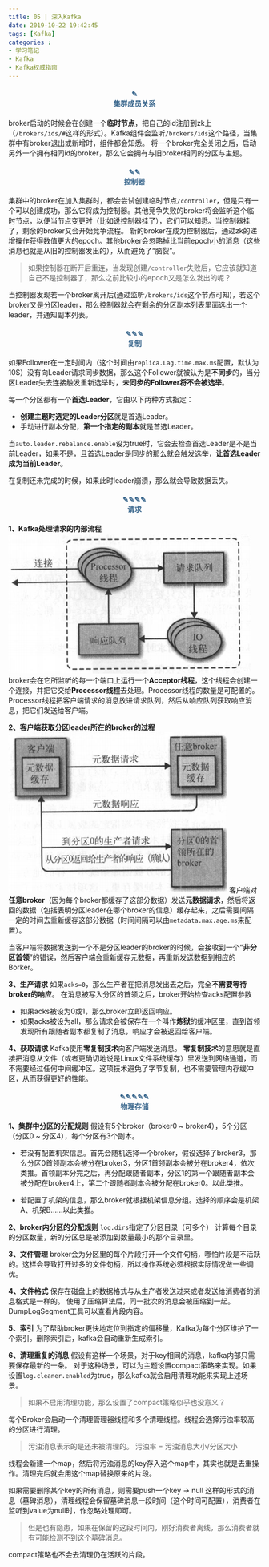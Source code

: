 ```yaml
---
title: 05 | 深入Kafka
date: 2019-10-22 19:42:45
tags: [Kafka]
categories :
- 学习笔记
- Kafka
- Kafka权威指南
---
```


#### <center><font color = "#36648B">✎</font><br/><font color = "#36648B">集群成员关系</font></center>
broker启动的时候会在创建一个**临时节点**，把自己的id注册到zk上（`/brokers/ids/#`这样的形式）。Kafka组件会监听`/brokers/ids`这个路径，当集群中有broker退出或新增时，组件都会知悉。
将一个broker完全关闭之后，启动另外一个拥有相同id的broker，那么它会拥有与旧broker相同的分区与主题。


#### <center><font color = "#36648B">✎✎</font><br/><font color = "#36648B">控制器</font></center>
集群中的broker在加入集群时，都会尝试创建临时节点`/controller`，但是只有一个可以创建成功，那么它将成为控制器。其他竞争失败的broker将会监听这个临时节点，以便当节点变更时（比如说控制器挂了），它们可以知悉。当控制器挂了，剩余的broker又会开始竞争流程。
新的broker在成为控制器后，通过zk的递增操作获得数值更大的epoch。其他broker会忽略掉比当前epoch小的消息（这些消息也就是从旧的控制器发出的），从而避免了“脑裂”。
> 如果控制器在断开后重连，当发现创建`/controller`失败后，它应该就知道自己不是控制器了，那么之前比较小的epoch又是怎么发出的呢？

当控制器发现若一个broker离开后(通过监听`/brokers/ids`这个节点可知)，若这个broker又是分区leader，那么控制器就会在剩余的分区副本列表里面选出一个leader，并通知副本列表。


#### <center><font color = "#36648B">✎✎✎</font><br/><font color = "#36648B">复制</font></center>
如果Follower在一定时间内（这个时间由`replica.Lag.time.max.ms`配置，默认为10S）没有向Leader请求同步数据，那么这个Follower就被认为是**不同步**的，当分区Leader失去连接触发重新选举时，**未同步的Follower将不会被选举**。

每一个分区都有一个**首选Leader**，它由以下两种方式指定：
- **创建主题时选定的Leader分区**就是首选Leader。
- 手动进行副本分配，**第一个指定的副本**就是首选Leader。

当`auto.leader.rebalance.enable`设为true时，它会去检查首选Leader是不是当前Leader，如果不是，且首选Leader是同步的那么就会触发选举，**让首选Leader成为当前Leader**。

在复制还未完成的时候，如果此时leader崩溃，那么就会导致数据丢失。

#### <center><font color = "#36648B">✎✎✎✎</font><br/><font color = "#36648B">请求</font></center>
**1、Kafka处理请求的内部流程**
![](Kafka权威指南_05_深入Kafka\kafka处理请求的内部流程.png)
broker会在它所监听的每一个端口上运行一个**Acceptor线程**，这个线程会创建一个连接，并把它交给**Processor线程**去处理。Processor线程的数量是可配置的。Processor线程把客户端请求的消息放进请求队列，然后从响应队列获取响应消息，把它们发送给客户端。

**2、客户端获取分区leader所在的broker的过程**
![](Kafka权威指南_05_深入Kafka\客户端获取分区leader所在的broker的过程.png)
客户端对**任意broker**（因为每个broker都缓存了这部分数据）发送**元数据请求**，然后将返回的数据（包括表明分区leader在哪个broker的信息）缓存起来，之后需要间隔一定的时间去重新缓存这部分数据（时间间隔可以由`metadata.max.age.ms`来配置）。

当客户端将数据发送到一个不是分区leader的broker的时候，会接收到一个“**非分区首领**”的错误，然后客户端会重新缓存元数据，再重新发送数据到相应的Borker。


**3、生产请求**
如果`acks=0`，那么生产者在把消息发出去之后，完全**不需要等待broker的响应**。
在消息被写入分区的首领之后，broker开始检查acks配置参数
- 如果acks被设为0或1，那么broker立即返回响应。
- 如果acks被设为all，那么请求会被保存在一个叫作**炼狱**的缓冲区里，直到首领发现所有跟随者副本都复制了消息，响应才会被返回给客户端。


**4、获取请求**
Kafka使用**零复制技术**向客户端发送消息。
**零复制技术**的意思就是直接把消息从文件（或者更确切地说是Linux文件系统缓存）里发送到网络通道，而不需要经过任何中间缓冲区。这项技术避免了字节复制，也不需要管理内存缓冲区，从而获得更好的性能。


#### <center><font color = "#36648B">✎✎✎✎✎</font><br/><font color = "#36648B">物理存储</font></center>
**1、集群中分区的分配规则**
假设有5个broker（broker0 ~ broker4），5个分区（分区0 ~ 分区4），每个分区有3个副本。
- 若没有配置机架信息。首先会随机选择一个broker，假设选择了broker3，那么分区0首领副本会被分在broker3，分区1首领副本会被分在broker4，依次类推。首领副本分完之后，再分配跟随者副本，分区1的第一个跟随者副本会被分配在broker4上，第二个跟随者副本会被分配在broker0。以此类推。

- 若配置了机架的信息，那么broker就根据机架信息分组。选择的顺序会是机架A、机架B......以此类推。

**2、broker内分区的分配规则**
`log.dirs`指定了分区目录（可多个）
计算每个目录的分区数量，新的分区总是被添加到数量最小的那个目录里。

**3、文件管理**
broker会为分区里的每个片段打开一个文件句柄，哪怕片段是不活跃的。这样会导致打开过多的文件句柄，所以操作系统必须根据实际情况做一些调优。

**4、文件格式**
保存在磁盘上的数据格式与从生产者发送过来或者发送给消费者的消息格式是一样的。
使用了压缩算法后，同一批次的消息会被压缩到一起。
DumpLogSegment工具可以查看片段内容。

**5、索引**
为了帮助broker更快地定位到指定的偏移量，Kafka为每个分区维护了一个索引。删除索引后，kafka会自动重新生成索引。

**6、清理重复的消息**
假设有这样一个场景，对于key相同的消息，kafka内部只需要保存最新的一条。
对于这种场景，可以为主题设置compact策略来实现。如果设置`log.cleaner.enabled`为true，那么kafka就会启用清理功能来实现上述场景。
> 如果不启用清理功能，那么设置了compact策略似乎也没意义？

每个Broker会启动一个清理管理器线程和多个清理线程。线程会选择污浊率较高的分区进行清理。
> 污浊消息表示的是还未被清理的。 
污浊率 = 污浊消息大小/分区大小

线程会新建一个map，然后将污浊消息的key存入这个map中，其实也就是去重操作。清理完后就会用这个map替换原来的片段。

如果需要删除某个key的所有消息，则需要push一个key -> null 这样的形式的消息（墓碑消息），清理线程会保留墓碑消息一段时间（这个时间可配置），消费者在监听到value为null时，作忽略处理即可。
> 但是也有隐患，如果在保留的这段时间内，刚好消费者离线，那么消费者就有可能检测不到这个墓碑消息。

compact策略也不会去清理仍在活跃的片段。






